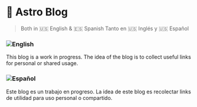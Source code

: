 # 🚀 Astro Blog
> Both in 🇺🇸 English & 🇪🇸 Spanish
> Tanto en 🇺🇸 Inglés y :us: Español

### ![English](https://img.shields.io/badge/English-100000?style=for-the-badge&logo=&logoColor=white&labelColor=black&color=F54645)

This blog is a work in progress.
The idea of the blog is to collect useful links for personal or shared usage.

### ![Español](https://img.shields.io/badge/Español-100000?style=for-the-badge&logo=&logoColor=white&labelColor=black&color=F1E195)

Este blog es un trabajo en progreso.
La idea de este blog es recolectar links de utilidad para uso personal o compartido.
